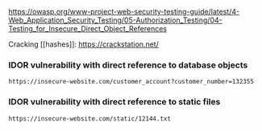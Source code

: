 https://owasp.org/www-project-web-security-testing-guide/latest/4-Web_Application_Security_Testing/05-Authorization_Testing/04-Testing_for_Insecure_Direct_Object_References

Cracking [[hashes]]: https://crackstation.net/
### IDOR vulnerability with direct reference to database objects
`https://insecure-website.com/customer_account?customer_number=132355`

### IDOR vulnerability with direct reference to static files
`https://insecure-website.com/static/12144.txt`
